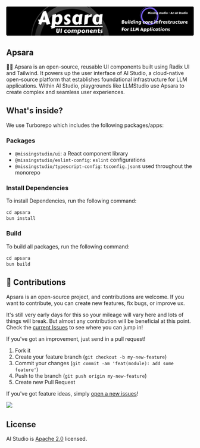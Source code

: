 ![Missing studio](/.github/apsara.png)

## Apsara
🧚‍♀️ Apsara is an open-source, reusable UI components built using Radix UI and Tailwind. It powers up the user interface of AI Studio, a cloud-native open-source platform that establishes foundational infrastructure for LLM applications. Within AI Studio, playgrounds like LLMStudio use Apsara to create complex and seamless user experiences.


## What's inside?

We use Turborepo which includes the following packages/apps:

### Packages
- `@missingstudio/ui`: a React component library
- `@missingstudio/eslint-config`: `eslint` configurations
- `@missingstudio/typescript-config`: `tsconfig.json`s used throughout the monorepo

### Install Dependencies

To install Dependencies, run the following command:

```
cd apsara
bun install
```

### Build

To build all packages, run the following command:

```
cd apsara
bun build
```

## 🫶 Contributions
Apsara is an open-source project, and  contributions are welcome. If you want to contribute, you can create new features, fix bugs, or improve ux. 

It's still very early days for this so your mileage will vary here and lots of things will break. But almost any contribution will be beneficial at this point. Check the [current Issues](https://github.com/missingstudio/apsara/issues) to see where you can jump in!

If you've got an improvement, just send in a pull request!

1. Fork it
2. Create your feature branch (`git checkout -b my-new-feature`)
3. Commit your changes (`git commit -am 'feat(module): add some feature'`)
4. Push to the branch (`git push origin my-new-feature`)
5. Create new Pull Request

If you've got feature ideas, simply [open a new issues](https://github.com/missingstudio/apsara/issues/new)!


<a href="https://github.com/missingstudio/ai/graphs/contributors">
  <img src="https://contrib.rocks/image?repo=missingstudio/studio" />
</a>

## License
AI Studio is [Apache 2.0](https://github.com/missingstudio/apsara/blob/main/LICENSE) licensed.